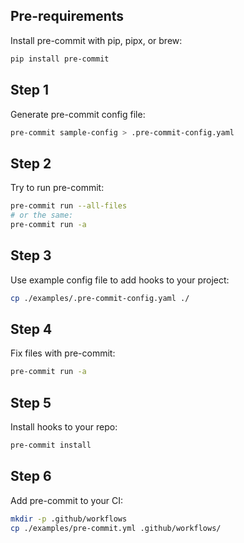 ## Pre-requirements
Install pre-commit with pip, pipx, or brew:
```bash
pip install pre-commit
```
## Step 1
Generate pre-commit config file:
```bash
pre-commit sample-config > .pre-commit-config.yaml
```
## Step 2
Try to run pre-commit:
```bash
pre-commit run --all-files
# or the same:
pre-commit run -a
```
## Step 3
Use example config file to add hooks to your project:
```bash
cp ./examples/.pre-commit-config.yaml ./
```

## Step 4
Fix files with pre-commit:
```bash
pre-commit run -a
```

## Step 5
Install hooks to your repo:
```bash
pre-commit install
```

## Step 6
Add pre-commit to your CI:
```bash
mkdir -p .github/workflows
cp ./examples/pre-commit.yml .github/workflows/
```


